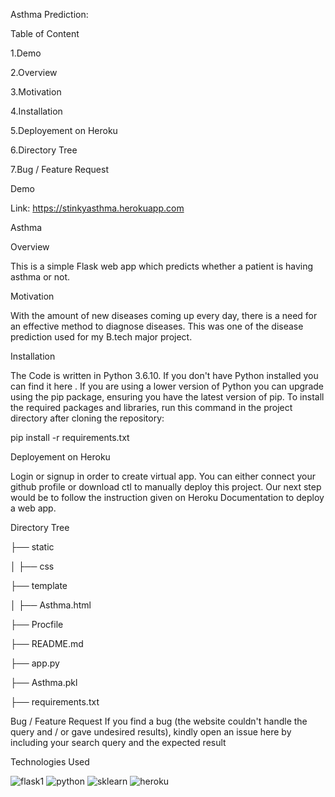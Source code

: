 Asthma Prediction:

Table of Content

  1.Demo  
  
  2.Overview   
 
  3.Motivation  
  
  4.Installation 
  
  5.Deployement on Heroku
 
  6.Directory Tree
 
  7.Bug / Feature Request
  

Demo

Link: https://stinkyasthma.herokuapp.com

Asthma

Overview

This is a simple Flask web app which predicts whether a patient is having asthma or not.

Motivation

With the amount of new diseases coming up every day, there is a need for an effective method to diagnose diseases. This was one of the disease prediction used for my B.tech major project.

Installation

The Code is written in Python 3.6.10. If you don't have Python installed you can find it here . If you are using a lower version of Python you can upgrade using the pip package, ensuring you have the latest version of pip. To install the required packages and libraries, run this command in the project directory after cloning the repository:

pip install -r requirements.txt

Deployement on Heroku

Login or signup in order to create virtual app. You can either connect your github profile or download ctl to manually deploy this project. Our next step would be to follow the instruction given on Heroku Documentation to deploy a web app.

Directory Tree

├── static

│ ├── css

├── template

│ ├── Asthma.html

├── Procfile

├── README.md

├── app.py

├── Asthma.pkl

├── requirements.txt

Bug / Feature Request If you find a bug (the website couldn't handle the query and / or gave undesired results), kindly open an issue here by including your search query and the expected result

Technologies Used

![flask1](https://user-images.githubusercontent.com/36689965/117607201-17991680-b179-11eb-9f93-ae1b813809f6.jpg)
![python](https://user-images.githubusercontent.com/36689965/117607228-297ab980-b179-11eb-9fd4-2f05d44d7e3a.jpg)
![sklearn](https://user-images.githubusercontent.com/36689965/117607239-2da6d700-b179-11eb-819b-812dfa8defe4.png)
![heroku](https://user-images.githubusercontent.com/36689965/117607250-339cb800-b179-11eb-9f11-f2e11772313e.png)
